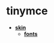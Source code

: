 <!-- generated by markdown-notes-tree -->

# tinymce

<!-- optional markdown-notes-tree directory description starts here -->

<!-- optional markdown-notes-tree directory description ends here -->

- [**skin**](skin)
    - [**fonts**](skin/fonts)
